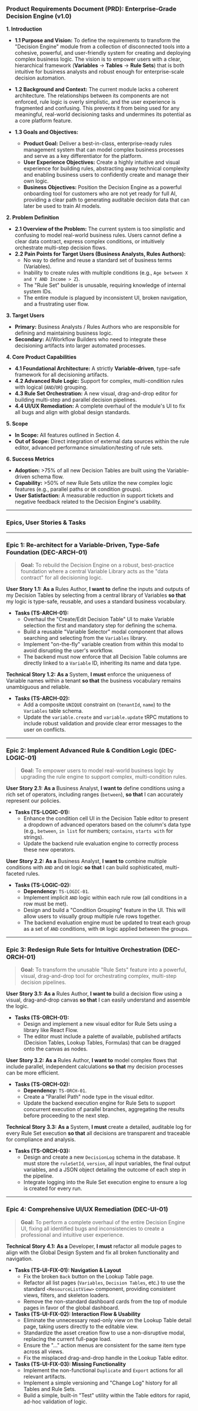 ### **Product Requirements Document (PRD): Enterprise-Grade Decision Engine (v1.0)**

**1. Introduction**

*   **1.1 Purpose and Vision:** To define the requirements to transform the "Decision Engine" module from a collection of disconnected tools into a cohesive, powerful, and user-friendly system for creating and deploying complex business logic. The vision is to empower users with a clear, hierarchical framework (**Variables** -> **Tables** -> **Rule Sets**) that is both intuitive for business analysts and robust enough for enterprise-scale decision automation.

*   **1.2 Background and Context:** The current module lacks a coherent architecture. The relationships between its components are not enforced, rule logic is overly simplistic, and the user experience is fragmented and confusing. This prevents it from being used for any meaningful, real-world decisioning tasks and undermines its potential as a core platform feature.

*   **1.3 Goals and Objectives:**
    *   **Product Goal:** Deliver a best-in-class, enterprise-ready rules management system that can model complex business processes and serve as a key differentiator for the platform.
    *   **User Experience Objectives:** Create a highly intuitive and visual experience for building rules, abstracting away technical complexity and enabling business users to confidently create and manage their own logic.
    *   **Business Objectives:** Position the Decision Engine as a powerful onboarding tool for customers who are not yet ready for full AI, providing a clear path to generating auditable decision data that can later be used to train AI models.

**2. Problem Definition**

*   **2.1 Overview of the Problem:** The current system is too simplistic and confusing to model real-world business rules. Users cannot define a clear data contract, express complex conditions, or intuitively orchestrate multi-step decision flows.
*   **2.2 Pain Points for Target Users (Business Analysts, Rules Authors):**
    *   No way to define and reuse a standard set of business terms (Variables).
    *   Inability to create rules with multiple conditions (e.g., `Age between X and Y AND Income > Z`).
    *   The "Rule Set" builder is unusable, requiring knowledge of internal system IDs.
    *   The entire module is plagued by inconsistent UI, broken navigation, and a frustrating user flow.

**3. Target Users**

*   **Primary:** Business Analysts / Rules Authors who are responsible for defining and maintaining business logic.
*   **Secondary:** AI/Workflow Builders who need to integrate these decisioning artifacts into larger automated processes.

**4. Core Product Capabilities**

*   **4.1 Foundational Architecture:** A strictly **Variable-driven**, type-safe framework for all decisioning artifacts.
*   **4.2 Advanced Rule Logic:** Support for complex, multi-condition rules with logical (`AND`/`OR`) grouping.
*   **4.3 Rule Set Orchestration:** A new visual, drag-and-drop editor for building multi-step and parallel decision pipelines.
*   **4.4 UI/UX Remediation:** A complete overhaul of the module's UI to fix all bugs and align with global design standards.

**5. Scope**

*   **In Scope:** All features outlined in Section 4.
*   **Out of Scope:** Direct integration of external data sources within the rule editor, advanced performance simulation/testing of rule sets.

**6. Success Metrics**

*   **Adoption:** >75% of all new Decision Tables are built using the Variable-driven schema flow.
*   **Capability:** >50% of new Rule Sets utilize the new complex logic features (e.g., parallel paths or `OR` condition groups).
*   **User Satisfaction:** A measurable reduction in support tickets and negative feedback related to the Decision Engine's usability.

***
### **Epics, User Stories & Tasks**

---

### **Epic 1: Re-architect for a Variable-Driven, Type-Safe Foundation (DEC-ARCH-01)**

> **Goal:** To rebuild the Decision Engine on a robust, best-practice foundation where a central Variable Library acts as the "data contract" for all decisioning logic.

**User Story 1.1:**
**As a** Rules Author, **I want to** define the inputs and outputs of my Decision Tables by selecting from a central library of Variables **so that** my logic is type-safe, reusable, and uses a standard business vocabulary.
*   **Tasks (TS-ARCH-01):**
    *   Overhaul the "Create/Edit Decision Table" UI to make Variable selection the first and mandatory step for defining the schema.
    *   Build a reusable "Variable Selector" modal component that allows searching and selecting from the `Variables` library.
    *   Implement "on-the-fly" variable creation from within this modal to avoid disrupting the user's workflow.
    *   The backend must now enforce that all Decision Table columns are directly linked to a `Variable` ID, inheriting its name and data type.

**Technical Story 1.2:**
**As a** System, **I must** enforce the uniqueness of Variable names within a tenant **so that** the business vocabulary remains unambiguous and reliable.
*   **Tasks (TS-ARCH-02):**
    *   Add a composite `UNIQUE` constraint on (`tenantId`, `name`) to the `Variables` table schema.
    *   Update the `variable.create` and `variable.update` tRPC mutations to include robust validation and provide clear error messages to the user on conflicts.

---

### **Epic 2: Implement Advanced Rule & Condition Logic (DEC-LOGIC-01)**

> **Goal:** To empower users to model real-world business logic by upgrading the rule engine to support complex, multi-condition rules.

**User Story 2.1:**
**As a** Business Analyst, **I want to** define conditions using a rich set of operators, including ranges (`between`), **so that** I can accurately represent our policies.
*   **Tasks (TS-LOGIC-01):**
    *   Enhance the condition cell UI in the Decision Table editor to present a dropdown of advanced operators based on the column's data type (e.g., `between`, `in list` for numbers; `contains`, `starts with` for strings).
    *   Update the backend rule evaluation engine to correctly process these new operators.

**User Story 2.2:**
**As a** Business Analyst, **I want to** combine multiple conditions with `AND` and `OR` logic **so that** I can build sophisticated, multi-faceted rules.
*   **Tasks (TS-LOGIC-02):**
    *   **Dependency:** `TS-LOGIC-01`.
    *   Implement implicit `AND` logic within each rule row (all conditions in a row must be met).
    *   Design and build a "Condition Grouping" feature in the UI. This will allow users to visually group multiple rule rows together.
    *   The backend evaluation engine must be updated to treat each group as a set of `AND` conditions, with `OR` logic applied between the groups.

---

### **Epic 3: Redesign Rule Sets for Intuitive Orchestration (DEC-ORCH-01)**

> **Goal:** To transform the unusable "Rule Sets" feature into a powerful, visual, drag-and-drop tool for orchestrating complex, multi-step decision pipelines.

**User Story 3.1:**
**As a** Rules Author, **I want to** build a decision flow using a visual, drag-and-drop canvas **so that** I can easily understand and assemble the logic.
*   **Tasks (TS-ORCH-01):**
    *   Design and implement a new visual editor for Rule Sets using a library like React Flow.
    *   The editor must include a palette of available, published artifacts (Decision Tables, Lookup Tables, Formulas) that can be dragged onto the canvas as nodes.

**User Story 3.2:**
**As a** Rules Author, **I want to** model complex flows that include parallel, independent calculations **so that** my decision processes can be more efficient.
*   **Tasks (TS-ORCH-02):**
    *   **Dependency:** `TS-ORCH-01`.
    *   Create a "Parallel Path" node type in the visual editor.
    *   Update the backend execution engine for Rule Sets to support concurrent execution of parallel branches, aggregating the results before proceeding to the next step.

**Technical Story 3.3:**
**As a** System, **I must** create a detailed, auditable log for every Rule Set execution **so that** all decisions are transparent and traceable for compliance and analysis.
*   **Tasks (TS-ORCH-03):**
    *   Design and create a new `DecisionLog` schema in the database. It must store the `ruleSetId`, `version`, all input variables, the final output variables, and a JSON object detailing the outcome of each step in the pipeline.
    *   Integrate logging into the Rule Set execution engine to ensure a log is created for every run.

---

### **Epic 4: Comprehensive UI/UX Remediation (DEC-UI-01)**

> **Goal:** To perform a complete overhaul of the entire Decision Engine UI, fixing all identified bugs and inconsistencies to create a professional and intuitive user experience.

**Technical Story 4.1:**
**As a** Developer, **I must** refactor all module pages to align with the Global Design System and fix all broken functionality and navigation.
*   **Tasks (TS-UI-FIX-01): Navigation & Layout**
    *   Fix the broken `Back` button on the Lookup Table page.
    *   Refactor all list pages (`Variables`, `Decision Tables`, etc.) to use the standard `<ResourceListView>` component, providing consistent views, filters, and skeleton loaders.
    *   Remove the non-standard dashboard cards from the top of module pages in favor of the global dashboard.
*   **Tasks (TS-UI-FIX-02): Interaction Flow & Usability**
    *   Eliminate the unnecessary read-only view on the Lookup Table detail page, taking users directly to the editable view.
    *   Standardize the asset creation flow to use a non-disruptive modal, replacing the current full-page load.
    *   Ensure the "..." action menus are consistent for the same item type across all views.
    *   Fix the misplaced drag-and-drop handle in the Lookup Table editor.
*   **Tasks (TS-UI-FIX-03): Missing Functionality**
    *   Implement the non-functional `Duplicate` and `Export` actions for all relevant artifacts.
    *   Implement a simple versioning and "Change Log" history for all Tables and Rule Sets.
    *   Build a simple, built-in "Test" utility within the Table editors for rapid, ad-hoc validation of logic.